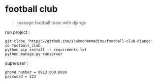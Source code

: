 # football club
> manage football team with django

run project :
```
git clone 'https://github.com/shahmohammadims/football-club-django'
cd football_club
python pip install -r requirments.txt
python manage.py runserver
```
superuser :
```
phone number = 0913.000.0000
password = 123
```
